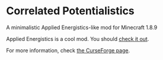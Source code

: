 # Correlated Potentialistics
A minimalistic Applied Energistics-like mod for Minecraft 1.8.9

Applied Energistics is a cool mod. You should [check it out](http://ae-mod.info).

For more information, check [the CurseForge page](http://minecraft.curseforge.com/projects/correlated-potentialistics).